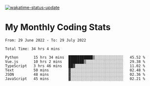 [![wakatime-status-update](https://github.com/noopurphalak/noopurphalak/workflows/wakatime-status-update/badge.svg)](https://github.com/noopurphalak/noopurphalak/actions/workflows/main.yml)

# My Monthly Coding Stats

<!--START_SECTION:waka-->

```text
From: 29 June 2022 - To: 29 July 2022

Total Time: 34 hrs 4 mins

Python       15 hrs 34 mins  ███████████▒░░░░░░░░░░░░░   45.52 %
Vue.js       10 hrs 2 mins   ███████▒░░░░░░░░░░░░░░░░░   29.38 %
TypeScript   3 hrs 46 mins   ██▓░░░░░░░░░░░░░░░░░░░░░░   11.02 %
Text         50 mins         ▓░░░░░░░░░░░░░░░░░░░░░░░░   02.48 %
JSON         48 mins         ▓░░░░░░░░░░░░░░░░░░░░░░░░   02.36 %
JavaScript   45 mins         ▓░░░░░░░░░░░░░░░░░░░░░░░░   02.21 %
```

<!--END_SECTION:waka-->
